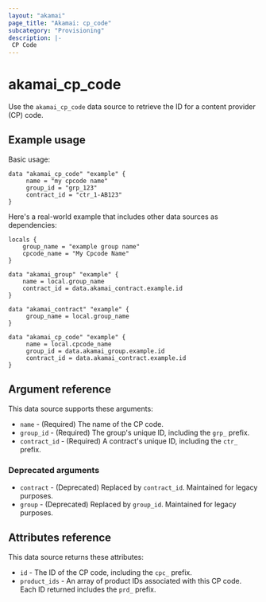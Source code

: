 ```yaml
---
layout: "akamai"
page_title: "Akamai: cp_code"
subcategory: "Provisioning"
description: |-
 CP Code
---
```


# akamai_cp_code


Use the `akamai_cp_code` data source to retrieve the ID for a content provider (CP) code.

## Example usage

Basic usage:

```hcl
data "akamai_cp_code" "example" {
     name = "my cpcode name"
     group_id = "grp_123"
     contract_id = "ctr_1-AB123"
}
```

Here's a real-world example that includes other data sources as dependencies:
```
locals {
    group_name = "example group name"
    cpcode_name = "My Cpcode Name"
}

data "akamai_group" "example" {
    name = local.group_name
    contract_id = data.akamai_contract.example.id
}

data "akamai_contract" "example" {
     group_name = local.group_name
}

data "akamai_cp_code" "example" {
     name = local.cpcode_name
     group_id = data.akamai_group.example.id
     contract_id = data.akamai_contract.example.id
}
```

## Argument reference

This data source supports these arguments:

* `name` - (Required) The name of the CP code.
* `group_id` - (Required) The group's unique ID, including the `grp_` prefix.
* `contract_id` - (Required) A contract's unique ID, including the `ctr_` prefix. 

### Deprecated arguments
* `contract` - (Deprecated) Replaced by `contract_id`. Maintained for legacy purposes.
* `group` - (Deprecated) Replaced by `group_id`. Maintained for legacy purposes.

## Attributes reference

This data source returns these attributes:

* `id` - The ID of the CP code, including the `cpc_` prefix.
* `product_ids` - An array of product IDs associated with this CP code. Each ID returned includes the `prd_` prefix.
